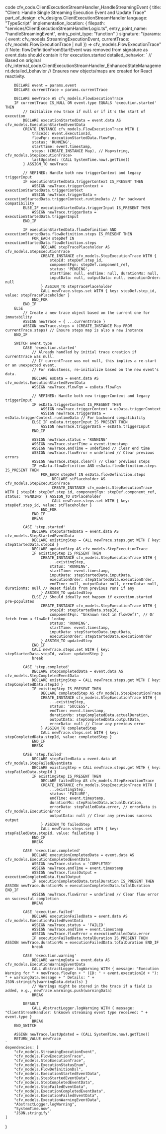 code cfv_code.ClientExecutionStreamHandler_HandleStreamingEvent {
    title: "Client: Handle Single Streaming Execution Event and Update Trace"
    part_of_design: cfv_designs.ClientExecutionStreamHandler
    language: "TypeScript"
    implementation_location: {
        filepath: "services/ClientExecutionStreamHandlerLogic.ts",
        entry_point_name: "handleStreamingEvent",
        entry_point_type: "function"
    }
    signature: "(params: { event: cfv_models.StreamingExecutionEvent, currentTrace: cfv_models.FlowExecutionTrace | null }) => cfv_models.FlowExecutionTrace"
    // Note: flowDefinitionFromStartEvent was removed from signature as event.data should contain it for execution.started
    detailed_behavior: `
        // Based on original cfv_internal_code.ClientExecutionStreamHandler_EnhancedStateManagement.detailed_behavior
        // Ensures new objects/maps are created for React reactivity.

        DECLARE event = params.event
        DECLARE currentTrace = params.currentTrace

        DECLARE newTrace AS cfv_models.FlowExecutionTrace
        IF currentTrace IS_NULL OR event.type EQUALS 'execution.started' THEN
            // Initialize new trace if null or if it's the start of execution
            DECLARE executionStartedData = event.data AS cfv_models.ExecutionStartedEventData
            CREATE_INSTANCE cfv_models.FlowExecutionTrace WITH {
                traceId: event.executionId,
                flowFqn: executionStartedData.flowFqn,
                status: 'RUNNING',
                startTime: event.timestamp,
                steps: (CREATE_INSTANCE Map), // Map<string, cfv_models.StepExecutionTrace>
                lastUpdated: (CALL SystemTime.now).getTime()
            } ASSIGN_TO newTrace

            // REFINED: Handle both new triggerContext and legacy triggerInput
            IF executionStartedData.triggerContext IS_PRESENT THEN
                ASSIGN newTrace.triggerContext = executionStartedData.triggerContext
                ASSIGN newTrace.triggerData = executionStartedData.triggerContext.runtimeData // For backward compatibility
            ELSE_IF executionStartedData.triggerInput IS_PRESENT THEN
                ASSIGN newTrace.triggerData = executionStartedData.triggerInput
            END_IF

            IF executionStartedData.flowDefinition AND executionStartedData.flowDefinition.steps IS_PRESENT THEN
                FOR_EACH stepDef IN executionStartedData.flowDefinition.steps
                    DECLARE stepTracePlaceholder AS cfv_models.StepExecutionTrace
                    CREATE_INSTANCE cfv_models.StepExecutionTrace WITH {
                        stepId: stepDef.step_id,
                        componentFqn: stepDef.component_ref,
                        status: 'PENDING',
                        startTime: null, endTime: null, durationMs: null,
                        inputData: null, outputData: null, executionOrder: null
                    } ASSIGN_TO stepTracePlaceholder
                    CALL newTrace.steps.set WITH { key: stepDef.step_id, value: stepTracePlaceholder }
                END_FOR
            END_IF
        ELSE
            // Create a new trace object based on the current one for immutability
            ASSIGN newTrace = { ...currentTrace }
            ASSIGN newTrace.steps = (CREATE_INSTANCE Map FROM currentTrace.steps) // Ensure steps map is also a new instance
        END_IF

        SWITCH event.type
            CASE 'execution.started'
                // Already handled by initial trace creation if currentTrace was null.
                // If currentTrace was not null, this implies a re-start or an unexpected event.
                // For robustness, re-initialize based on the new event's data.
                DECLARE esData = event.data AS cfv_models.ExecutionStartedEventData
                ASSIGN newTrace.flowFqn = esData.flowFqn
                
                // REFINED: Handle both new triggerContext and legacy triggerInput
                IF esData.triggerContext IS_PRESENT THEN
                    ASSIGN newTrace.triggerContext = esData.triggerContext
                    ASSIGN newTrace.triggerData = esData.triggerContext.runtimeData // For backward compatibility
                ELSE_IF esData.triggerInput IS_PRESENT THEN
                    ASSIGN newTrace.triggerData = esData.triggerInput
                END_IF
                
                ASSIGN newTrace.status = 'RUNNING'
                ASSIGN newTrace.startTime = event.timestamp
                ASSIGN newTrace.endTime = undefined // Clear end time
                ASSIGN newTrace.flowError = undefined // Clear previous errors
                ASSIGN newTrace.steps.clear() // Clear previous steps
                IF esData.flowDefinition AND esData.flowDefinition.steps IS_PRESENT THEN
                    FOR_EACH stepDef IN esData.flowDefinition.steps
                         DECLARE stPlaceholder AS cfv_models.StepExecutionTrace
                         CREATE_INSTANCE cfv_models.StepExecutionTrace WITH { stepId: stepDef.step_id, componentFqn: stepDef.component_ref, status: 'PENDING' } ASSIGN_TO stPlaceholder
                         CALL newTrace.steps.set WITH { key: stepDef.step_id, value: stPlaceholder }
                    END_FOR
                END_IF
                BREAK

            CASE 'step.started'
                DECLARE stepStartedData = event.data AS cfv_models.StepStartedEventData
                DECLARE existingStep = CALL newTrace.steps.get WITH { key: stepStartedData.stepId }
                DECLARE updatedStep AS cfv_models.StepExecutionTrace
                IF existingStep IS_PRESENT THEN
                    CREATE_INSTANCE cfv_models.StepExecutionTrace WITH {
                        ...existingStep,
                        status: 'RUNNING',
                        startTime: event.timestamp,
                        inputData: stepStartedData.inputData,
                        executionOrder: stepStartedData.executionOrder,
                        endTime: null, outputData: null, errorData: null, durationMs: null // Reset fields from previous runs if any
                    } ASSIGN_TO updatedStep
                ELSE // Should ideally not happen if execution.started pre-populates
                    CREATE_INSTANCE cfv_models.StepExecutionTrace WITH {
                        stepId: stepStartedData.stepId,
                        componentFqn: "Unknown (not in flowDef)", // Or fetch from a flowDef lookup
                        status: 'RUNNING',
                        startTime: event.timestamp,
                        inputData: stepStartedData.inputData,
                        executionOrder: stepStartedData.executionOrder
                    } ASSIGN_TO updatedStep
                END_IF
                CALL newTrace.steps.set WITH { key: stepStartedData.stepId, value: updatedStep }
                break

            CASE 'step.completed'
                DECLARE stepCompletedData = event.data AS cfv_models.StepCompletedEventData
                DECLARE existingStep = CALL newTrace.steps.get WITH { key: stepCompletedData.stepId }
                IF existingStep IS_PRESENT THEN
                    DECLARE completedStep AS cfv_models.StepExecutionTrace
                    CREATE_INSTANCE cfv_models.StepExecutionTrace WITH {
                        ...existingStep,
                        status: 'SUCCESS',
                        endTime: event.timestamp,
                        durationMs: stepCompletedData.actualDuration,
                        outputData: stepCompletedData.outputData,
                        errorData: null // Clear any previous error
                    } ASSIGN_TO completedStep
                    CALL newTrace.steps.set WITH { key: stepCompletedData.stepId, value: completedStep }
                END_IF
                BREAK

            CASE 'step.failed'
                DECLARE stepFailedData = event.data AS cfv_models.StepFailedEventData
                DECLARE existingStep = CALL newTrace.steps.get WITH { key: stepFailedData.stepId }
                IF existingStep IS_PRESENT THEN
                    DECLARE failedStep AS cfv_models.StepExecutionTrace
                    CREATE_INSTANCE cfv_models.StepExecutionTrace WITH {
                        ...existingStep,
                        status: 'FAILURE',
                        endTime: event.timestamp,
                        durationMs: stepFailedData.actualDuration,
                        errorData: stepFailedData.error, // errorData is cfv_models.ExecutionError
                        outputData: null // Clear any previous success output
                    } ASSIGN_TO failedStep
                    CALL newTrace.steps.set WITH { key: stepFailedData.stepId, value: failedStep }
                END_IF
                BREAK

            CASE 'execution.completed'
                DECLARE executionCompletedData = event.data AS cfv_models.ExecutionCompletedEventData
                ASSIGN newTrace.status = 'COMPLETED'
                ASSIGN newTrace.endTime = event.timestamp
                ASSIGN newTrace.finalOutput = executionCompletedData.finalOutput
                IF executionCompletedData.totalDuration IS_PRESENT THEN ASSIGN newTrace.durationMs = executionCompletedData.totalDuration END_IF
                ASSIGN newTrace.flowError = undefined // Clear flow error on successful completion
                BREAK

            CASE 'execution.failed'
                DECLARE executionFailedData = event.data AS cfv_models.ExecutionFailedEventData
                ASSIGN newTrace.status = 'FAILED'
                ASSIGN newTrace.endTime = event.timestamp
                ASSIGN newTrace.flowError = executionFailedData.error
                IF executionFailedData.totalDuration IS_PRESENT THEN ASSIGN newTrace.durationMs = executionFailedData.totalDuration END_IF
                break

            CASE 'execution.warning'
                DECLARE warningData = event.data AS cfv_models.ExecutionWarningEventData
                CALL AbstractLogger.logWarning WITH { message: "Execution Warning for " + newTrace.flowFqn + " (ID: " + event.executionId + "): " + warningData.message + " Details: " + JSON.stringify(warningData.details) }
                // Warnings might be stored in the trace if a field is added, e.g., newTrace.warnings.push(warningData)
                BREAK

            DEFAULT
                CALL AbstractLogger.logWarning WITH { message: "ClientStreamHandler: Unknown streaming event type received: " + event.type }
                BREAK
        END_SWITCH

        ASSIGN newTrace.lastUpdated = (CALL SystemTime.now).getTime()
        RETURN_VALUE newTrace
    `
    dependencies: [
        "cfv_models.StreamingExecutionEvent",
        "cfv_models.FlowExecutionTrace",
        "cfv_models.StepExecutionTrace",
        "cfv_models.ExecutionStatusEnum",
        "cfv_models.FlowDefinitionDsl",
        "cfv_models.ExecutionStartedEventData",
        "cfv_models.StepStartedEventData",
        "cfv_models.StepCompletedEventData",
        "cfv_models.StepFailedEventData",
        "cfv_models.ExecutionCompletedEventData",
        "cfv_models.ExecutionFailedEventData",
        "cfv_models.ExecutionWarningEventData",
        "AbstractLogger.logWarning",
        "SystemTime.now",
        "JSON.stringify"
    ]
}